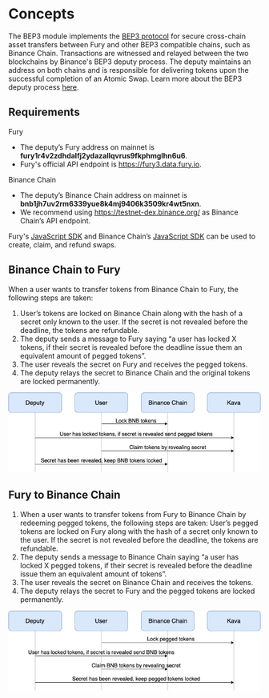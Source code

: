 <!--
order: 1
-->

# Concepts

 The BEP3 module implements the [BEP3 protocol](https://github.com/binance-chain/BEPs/blob/master/BEP3.md) for secure cross-chain asset transfers between Fury and other BEP3 compatible chains, such as Binance Chain. Transactions are witnessed and relayed between the two blockchains by Binance's BEP3 deputy process. The deputy maintains an address on both chains and is responsible for delivering tokens upon the successful completion of an Atomic Swap. Learn more about the BEP3 deputy process [here](https://github.com/binance-chain/bep3-deputy).

## Requirements
Fury
- The deputy’s Fury address on mainnet is **fury1r4v2zdhdalfj2ydazallqvrus9fkphmglhn6u6**.
- Fury's official API endpoint is https://fury3.data.fury.io.

Binance Chain
- The deputy’s Binance Chain address on mainnet is **bnb1jh7uv2rm6339yue8k4mj9406k3509kr4wt5nxn**.
- We recommend using https://testnet-dex.binance.org/ as Binance Chain’s API endpoint.

Fury's [JavaScript SDK](https://github.com/Four4Two/javascript-sdk) and Binance Chain’s [JavaScript SDK](https://github.com/binance-chain/javascript-sdk) can be used to create, claim, and refund swaps.

## Binance Chain to Fury

When a user wants to transfer tokens from Binance Chain to Fury, the following steps are taken:
1. User’s tokens are locked on Binance Chain along with the hash of a secret only known to the user. If the secret is not revealed before the deadline, the tokens are refundable.
2. The deputy sends a message to Fury saying “a user has locked X tokens, if their secret is revealed before the deadline issue them an equivalent amount of pegged tokens”.
3. The user reveals the secret on Fury and receives the pegged tokens.
4. The deputy relays the secret to Binance Chain and the original tokens are locked permanently.   


![Binance Chain to Fury Diagram](./diagrams/BEP3_binance_chain_to_fury.jpg)

## Fury to Binance Chain
1. When a user wants to transfer tokens from Fury to Binance Chain by redeeming pegged tokens, the following steps are taken:
User’s pegged tokens are locked on Fury along with the hash of a secret only known to the user. If the secret is not revealed before the deadline, the tokens are refundable.
2. The deputy sends a message to Binance Chain saying “a user has locked X pegged tokens, if their secret is revealed before the deadline issue them an equivalent amount of tokens”.
3. The user reveals the secret on Binance Chain and receives the tokens.
4. The deputy relays the secret to Fury and the pegged tokens are locked permanently.   


![Fury to Binance Chain Diagram](./diagrams/BEP3_fury_to_binance_chain.jpg)

